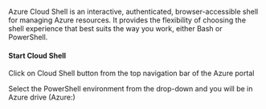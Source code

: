 
Azure Cloud Shell is an interactive, authenticated, browser-accessible shell for managing Azure resources. It provides the flexibility of choosing the shell experience that best suits the way you work, either Bash or PowerShell.

#### Start Cloud Shell
Click on Cloud Shell button from the top navigation bar of the Azure portal



Select the PowerShell environment from the drop-down and you will be in Azure drive (Azure:)
